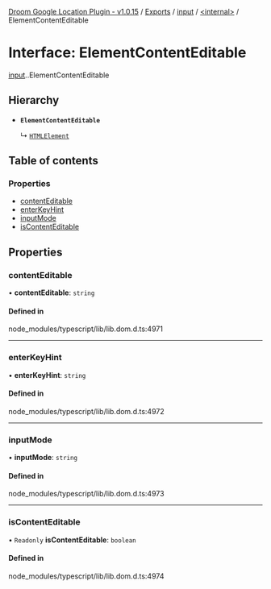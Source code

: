 [Droom Google Location Plugin - v1.0.15](../README.md) / [Exports](../modules.md) / [input](../modules/input.md) / [<internal\>](../modules/input._internal_.md) / ElementContentEditable

# Interface: ElementContentEditable

[input](../modules/input.md).[<internal>](../modules/input._internal_.md).ElementContentEditable

## Hierarchy

- **`ElementContentEditable`**

  ↳ [`HTMLElement`](input._internal_.HTMLElement.md)

## Table of contents

### Properties

- [contentEditable](input._internal_.ElementContentEditable.md#contenteditable)
- [enterKeyHint](input._internal_.ElementContentEditable.md#enterkeyhint)
- [inputMode](input._internal_.ElementContentEditable.md#inputmode)
- [isContentEditable](input._internal_.ElementContentEditable.md#iscontenteditable)

## Properties

### contentEditable

• **contentEditable**: `string`

#### Defined in

node_modules/typescript/lib/lib.dom.d.ts:4971

___

### enterKeyHint

• **enterKeyHint**: `string`

#### Defined in

node_modules/typescript/lib/lib.dom.d.ts:4972

___

### inputMode

• **inputMode**: `string`

#### Defined in

node_modules/typescript/lib/lib.dom.d.ts:4973

___

### isContentEditable

• `Readonly` **isContentEditable**: `boolean`

#### Defined in

node_modules/typescript/lib/lib.dom.d.ts:4974

